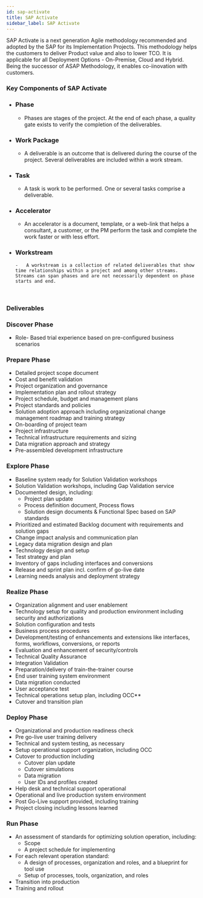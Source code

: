 ```yaml
---
id: sap-activate
title: SAP Activate
sidebar_label: SAP Activate
---
```


SAP Activate is a next generation Agile methodology recommended and adopted by the SAP for its Implementation Projects. This methodology helps the customers to deliver Product value and also to lower TCO. It is applicable for all Deployment Options - On-Premise, Cloud and Hybrid. Being the successor of ASAP Methodology, it enables co-iinovation with customers.
<br>

### Key Components of SAP Activate

- ### Phase

  - Phases are stages of the project. At the end of each phase, a quality gate exists to verify the completion of the deliverables.

- ### Work Package

  - A deliverable is an outcome that is delivered during the course of the project. Several deliverables are included within a work stream.

- ### Task

  - A task is work to be performed. One or several tasks comprise a deliverable.

- ### Accelerator

  - An accelerator is a document, template, or a web-link that helps a consultant, a customer, or the PM perform the task and complete the work faster or with less effort.

- ### Workstream
      -   A workstream is a collection of related deliverables that show time relationships within a project and among other streams. Streams can span phases and are not necessarily dependent on phase starts and end.
  <br>

### Deliverables

### Discover Phase

- Role- Based trial experience based on pre-configured business scenarios

### Prepare Phase

- Detailed project scope document
- Cost and benefit validation
- Project organization and governance
- Implementation plan and rollout strategy
- Project schedule, budget and management plans
- Project standards and policies
- Solution adoption approach including organizational change management roadmap and training strategy
- On-boarding of project team
- Project infrastructure
- Technical infrastructure requirements and sizing
- Data migration approach and strategy
- Pre-assembled development infrastructure

### Explore Phase

- Baseline system ready for Solution Validation workshops
- Solution Validation workshops, including Gap Validation service
- Documented design, including:
  - Project plan update
  - Process definition document, Process flows
  - Solution design documents & Functional Spec based on SAP standards
- Prioritized and estimated Backlog document with requirements and solution gaps
- Change impact analysis and communication plan
- Legacy data migration design and plan
- Technology design and setup
- Test strategy and plan
- Inventory of gaps including interfaces and conversions
- Release and sprint plan incl. confirm of go-live date
- Learning needs analysis and deployment strategy

### Realize Phase

- Organization alignment and user enablement
- Technology setup for quality and production environment including security and authorizations
- Solution configuration and tests
- Business process procedures
- Development/testing of enhancements and extensions like interfaces, forms, workflows, conversions, or reports
- Evaluation and enhancement of security/controls
- Technical Quality Assurance
- Integration Validation
- Preparation/delivery of train-the-trainer course
- End user training system environment
- Data migration conducted
- User acceptance test
- Technical operations setup plan, including OCC\*\*
- Cutover and transition plan

### Deploy Phase

- Organizational and production readiness check
- Pre go-live user training delivery
- Technical and system testing, as necessary
- Setup operational support organization, including OCC
- Cutover to production including
  - Cutover plan update
  - Cutover simulations
  - Data migration
  - User IDs and profiles created
- Help desk and technical support operational
- Operational and live production system environment
- Post Go-Live support provided, including training
- Project closing including lessons learned

### Run Phase

- An assessment of standards for optimizing solution operation, including:
  - Scope
  - A project schedule for implementing
- For each relevant operation standard:
  - A design of processes, organization and roles, and a blueprint for tool use
  - Setup of processes, tools, organization, and roles
- Transition into production
- Training and rollout
